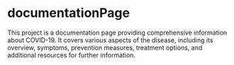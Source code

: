 # documentationPage
 This project is a documentation page providing comprehensive information about COVID-19. It covers various aspects of the disease, including its overview, symptoms, prevention measures, treatment options, and additional resources for further information.
